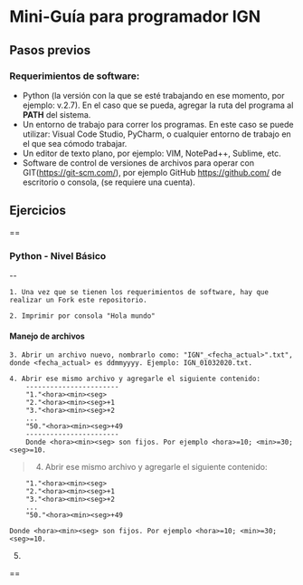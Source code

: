# Mini-Guía para programador IGN

## Pasos previos
### Requerimientos de software:
* Python (la versión con la que se esté trabajando en ese momento, por ejemplo: v.2.7). En el caso que se pueda, agregar la ruta del programa al **PATH** del sistema. 
* Un entorno de trabajo para correr los programas. En este caso se puede utilizar: Visual Code Studio, PyCharm, o cualquier entorno de trabajo en el que sea cómodo trabajar.
* Un editor de texto plano, por ejemplo: VIM, NotePad++, Sublime, etc.
* Software de control de versiones de archivos para operar con GIT(https://git-scm.com/), por ejemplo GitHub https://github.com/ de escritorio o consola, (se requiere una cuenta).

## Ejercicios
==
### Python - Nivel Básico
--
```
1. Una vez que se tienen los requerimientos de software, hay que realizar un Fork este repositorio.
```
```
2. Imprimir por consola "Hola mundo"
```

#### Manejo de archivos
```
3. Abrir un archivo nuevo, nombrarlo como: "IGN"_<fecha_actual>".txt", donde <fecha_actual> es ddmmyyyy. Ejemplo: IGN_01032020.txt.
```
```
4. Abrir ese mismo archivo y agregarle el siguiente contenido:
	-----------------------
	"1."<hora><min><seg>
	"2."<hora><min><seg>+1
	"3."<hora><min><seg>+2
	...
	"50."<hora><min><seg>+49
	-----------------------
	Donde <hora><min><seg> son fijos. Por ejemplo <hora>=10; <min>=30; <seg>=10.
```
>4. Abrir ese mismo archivo y agregarle el siguiente contenido:

```
	"1."<hora><min><seg>
	"2."<hora><min><seg>+1
	"3."<hora><min><seg>+2
	...
	"50."<hora><min><seg>+49
```
	Donde <hora><min><seg> son fijos. Por ejemplo <hora>=10; <min>=30; <seg>=10.

5.
==